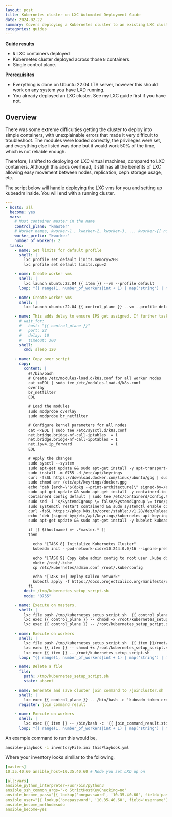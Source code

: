 ```yaml
---
layout: post
title: Kubernetes cluster on LXC Automated Deployment Guide
date: 2024-02-22
summary: Covers deploying a Kubernetes cluster to an existing LXC cluster via ansible.
categories: guides
---
```


**Guide results**

- `N` LXC containers deployed
- Kubernetes cluster deployed across those `N` containers
- Single control plane.

**Prerequisites**

- Everything is done on Ubuntu 22.04 LTS server, however this should work on any system you have LXD running.
- You already deployed an LXC cluster. See my LXC guide first if you have not.

## Overview

There was some extreme difficulties getting the cluster to deploy into simple containers, with unexplainable errors that made it very difficult to troubleshoot. The modules were loaded correctly, the privileges were set, and everything else listed was done but it would work 50% of the time, which is not reliable enough.

Therefore, I shifted to deploying on LXC virtual machines, compared to LXC containers. Although this adds overhead, it still has all the benefits of LXC allowing easy movement between nodes, replication, ceph storage usage, etc.

The script below will handle deploying the LXC vms for you and setting up kubeadm inside. You will end with a running cluster.

```yaml
---
- hosts: all
  become: yes
  vars:
    # Must container master in the name
    control_plane: "kmaster"
    # Worker names, kworker-1 , kworker-2, kworker-3, ... kworker-{{ number_of_workers }}
    worker_prefix: "kworker"
    number_of_workers: 2
  tasks:
    - name: Set limits for default profile
      shell: |
        lxc profile set default limits.memory=2GB
        lxc profile set default limits.cpu=2

    - name: Create worker vms
      shell: |
        lxc launch ubuntu:22.04 {{ item }} --vm --profile default
      loop: "{{ range(1, number_of_workers|int + 1) | map('string') | map('regex_replace', '^', worker_prefix) | map('join', '') | list }}"

    - name: Create worker vms
      shell: |
        lxc launch ubuntu:22.04 {{ control_plane }} --vm --profile default

    - name: This adds delay to ensure IPS get assigned. If further tasks fail it is most likely due to this not waiting long enough.
      # wait_for:
      #   host: "{{ control_plane }}"
      #   port: 22
      #   delay: 10
      #   timeout: 300
      shell:
        cmd: sleep 120

    - name: Copy over script
      copy:
        content: |
          #!/bin/bash
          # Create /etc/modules-load.d/k8s.conf for all worker nodes
          cat <<EOL | sudo tee /etc/modules-load.d/k8s.conf
          overlay
          br_netfilter
          EOL

          # Load the modules
          sudo modprobe overlay
          sudo modprobe br_netfilter

          # Configure kernel parameters for all nodes
          cat <<EOL | sudo tee /etc/sysctl.d/k8s.conf
          net.bridge.bridge-nf-call-iptables  = 1
          net.bridge.bridge-nf-call-ip6tables = 1
          net.ipv4.ip_forward                 = 1
          EOL

          # Apply the changes
          sudo sysctl --system
          sudo apt-get update && sudo apt-get install -y apt-transport-https ca-certificates curl gpg gnupg
          sudo install -m 0755 -d /etc/apt/keyrings
          curl -fsSL https://download.docker.com/linux/ubuntu/gpg | sudo gpg --yes --dearmor -o /etc/apt/keyrings/docker.gpg
          sudo chmod a+r /etc/apt/keyrings/docker.gpg
          echo "deb [arch=\"$(dpkg --print-architecture)\" signed-by=/etc/apt/keyrings/docker.gpg] https://download.docker.com/linux/ubuntu $(. /etc/os-release && echo \"$VERSION_CODENAME\") stable" | sudo tee /etc/apt/sources.list.d/docker.list > /dev/null
          sudo apt-get update && sudo apt-get install -y containerd.io
          containerd config default | sudo tee /etc/containerd/config.toml >/dev/null 2>&1
          sudo sed -i 's/SystemdCgroup \= false/SystemdCgroup \= true/g' /etc/containerd/config.toml
          sudo systemctl restart containerd && sudo systemctl enable containerd
          curl -fsSL https://pkgs.k8s.io/core:/stable:/v1.28/deb/Release.key | sudo gpg --yes --dearmor -o /etc/apt/keyrings/kubernetes-apt-keyring.gpg
          echo 'deb [signed-by=/etc/apt/keyrings/kubernetes-apt-keyring.gpg] https://pkgs.k8s.io/core:/stable:/v1.28/deb/ /' | sudo tee /etc/apt/sources.list.d/kubernetes.list
          sudo apt-get update && sudo apt-get install -y kubelet kubeadm kubectl && sudo apt-mark hold kubelet kubeadm kubectl

          if [[ $(hostname) =~ .*master.* ]]
          then

            echo "[TASK 8] Initialize Kubernetes Cluster"
            kubeadm init --pod-network-cidr=10.244.0.0/16 --ignore-preflight-errors=all >> /root/kubeinit.log 2>&1

            echo "[TASK 9] Copy kube admin config to root user .kube directory"
            mkdir /root/.kube
            cp /etc/kubernetes/admin.conf /root/.kube/config

            echo "[TASK 10] Deploy Calico network"
            kubectl apply -f https://docs.projectcalico.org/manifests/calico.yaml
          fi
        dest: /tmp/kubernetes_setup_script.sh
        mode: "0755"

    - name: Execute on masters.
      shell: |
        lxc file push /tmp/kubernetes_setup_script.sh  {{ control_plane }}/root/
        lxc exec {{ control_plane }} -- chmod +x /root/kubernetes_setup_script.sh
        lxc exec {{ control_plane }} -- /root/kubernetes_setup_script.sh

    - name: Execute on workers
      shell: |
        lxc file push /tmp/kubernetes_setup_script.sh  {{ item }}/root/
        lxc exec {{ item }} -- chmod +x /root/kubernetes_setup_script.sh
        lxc exec {{ item }} -- /root/kubernetes_setup_script.sh
      loop: "{{ range(1, number_of_workers|int + 1) | map('string') | map('regex_replace', '^', worker_prefix) | map('join', '') | list }}"

    - name: Delete a file
      file:
        path: /tmp/kubernetes_setup_script.sh
        state: absent

    - name: Generate and save cluster join command to /joincluster.sh
      shell: |
        lxc exec {{ control_plane }} -- /bin/bash -c 'kubeadm token create --print-join-command'
      register: join_command_result

    - name: Execute on workers
      shell: |
        lxc exec {{ item }} -- /bin/bash -c '{{ join_command_result.stdout }}'
      loop: "{{ range(1, number_of_workers|int + 1) | map('string') | map('regex_replace', '^', worker_prefix) | map('join', '') | list }}"
```

An example command to run this would be,

```bash
ansible-playbook -i inventoryFile.ini thisPlaybook.yml
```

Where your inventory looks similiar to the following,

```yaml
[masters]
10.35.40.60 ansible_host=10.35.40.60 # Node you set LXD up on

[all:vars]
ansible_python_interpreter=/usr/bin/python3
ansible_ssh_common_args='-o StrictHostKeyChecking=no'
ansible_become_pass="{{ lookup('onepassword', '10.35.40.60', field='password') }}" # Replace your secrets here
ansible_user="{{ lookup('onepassword', '10.35.40.60', field='username') }}" # Replace your secrets here
ansible_become_method=sudo
ansible_become=yes
```
